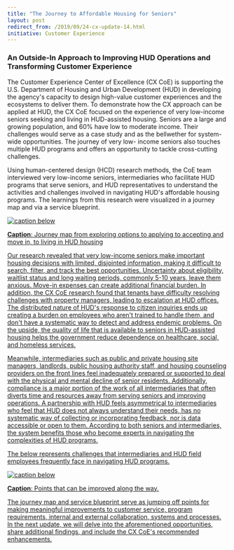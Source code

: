 ```yaml
---
title: "The Journey to Affordable Housing for Seniors"
layout: post
redirect_from: /2019/09/24-cx-update-14.html
initiative: Customer Experience
---
```

<h3>An Outside-In Approach to Improving HUD Operations and Transforming Customer Experience</h3>

The Customer Experience Center of Excellence (CX CoE) is supporting the U.S. Department of Housing and Urban Development (HUD)
in developing the agency's capacity to design high-value customer experiences and the ecosystems to deliver them. To 
demonstrate how the CX approach can be applied at HUD, the CX CoE focused on the experience of very low-income seniors 
seeking and living in HUD-assisted housing. Seniors are a large and growing population, and 60% have low to moderate income. 
Their challenges would serve as a case study and as the bellwether for system-wide opportunities. The journey of very 
low- income seniors also touches multiple HUD programs and offers an opportunity to tackle cross-cutting challenges.

Using human-centered design (HCD) research methods, the CoE team interviewed very low-income seniors, intermediaries who 
facilitate HUD programs that serve seniors, and HUD representatives to understand the activities and challenges involved in 
navigating HUD's affordable housing programs. The learnings from this research were visualized in a journey map and via a 
service blueprint. 

<a href="{{site.baseurl}}/images/JourneyHousingSeniors.png" target="_blank" rel="noopener noreferrer">
<img src="{{site.baseurl}}/images/JourneyHousingSeniors.png" alt="caption below">

**Caption**: Journey map from exploring options to applying to accepting and move in, to living in HUD housing

Our research revealed that very low-income seniors make important housing decisions with limited, disjointed information, 
making it difficult to search, filter, and track the best opportunities. Uncertainty about eligibility, waitlist status and 
long waiting periods, commonly 5-10 years, leave them anxious. Move-in expenses can create additional financial burden. In 
addition, the CX CoE research found that tenants have difficulty resolving challenges with property managers, leading to 
escalation at HUD offices. The distributed nature of HUD's response to citizen inquiries ends up creating a burden on employees who aren't trained to handle them, and don't have a systematic way to detect and address endemic problems. On the upside, the quality of life that is available to seniors in HUD-assisted housing helps the government reduce dependence on healthcare, social, and homeless services. 

Meanwhile, intermediaries such as public and private housing site managers, landlords, public housing authority staff, and 
housing counseling providers on the front lines feel inadequately prepared or supported to deal with the physical and mental 
decline of senior residents. Additionally, compliance is a major portion of the work of all intermediaries that often diverts time and resources away from serving seniors and improving operations. A partnership with HUD feels asymmetrical to 
intermediaries who feel that HUD does not always understand their needs, has no systematic way of collecting or incorporating feedback, nor is data accessible or open to them. According to both seniors and intermediaries, the system benefits those who become experts in navigating the complexities of HUD programs. 

The below represents challenges that intermediaries and HUD field employees frequently face in navigating HUD programs.

<a href="{{site.baseurl}}/images/OpportunityPointsSeniors.png" target="_blank" rel="noopener noreferrer">
<img src="{{site.baseurl}}/images/OpportunityPointsSeniors.png" alt="caption below">

**Caption**: Points that can be improved along the way.
  
The journey map and service blueprint serve as jumping off points for making meaningful improvements to customer service, 
program requirements, internal and external collaboration, systems and processes. In the next update, we will delve into 
the aforementioned opportunities, share additional findings, and include the CX CoE's recommended enhancements.
